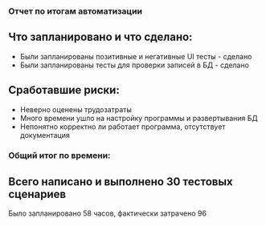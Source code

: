 ### Отчет по итогам автоматизации

## Что запланировано и что сделано:

* Были запланированы позитивные и негативные UI тесты - сделано
* Были запланированы тесты для проверки записей в БД - сделано

## Сработавшие риски:

* Неверно оценены трудозатраты
* Много времени ушло на настройку программы и развертывания БД
* Непонятно корректно ли работает программа, отсутствует документация

### Общий итог по времени:
 
## Всего написано и выполнено 30 тестовых сценариев

Было запланировано 58 часов, фактически затрачено 96